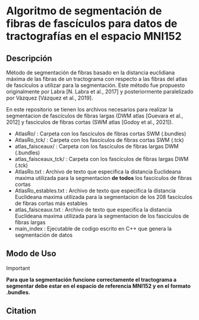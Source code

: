 # Algoritmo de segmentación de fibras de fascículos para datos de tractografías en el espacio MNI152

## Descripción

Método de segmentación de fibras basado en la distancia euclidiana máxima de las fibras de un tractograma con respecto a las fibras del atlas de fascículos a utilizar para la segmentación. Este método fue propuesto originalmente por Labra [N. Labra et al., 2017] y posteriormente paralelizado por Vázquez [Vázquez et al., 2019].

En este repositorio se tienen los archivos necesarios para realizar la segmentacion de fascículos de fibras largas (DWM atlas [Guevara et al., 2012] y fasciculos de fibras cortas (SWM atlas [Godoy et al., 2021]). 


* AtlasRo/             : Carpeta con los fascículos de fibras cortas SWM (.bundles)
* AtlasRo_tck/         : Carpeta con los fascículos de fibras cortas SWM (.tck)
* atlas_faisceaux/     : Carpeta con los fascículos de fibras largas DWM (.bundles)
* atlas_faisceaux_tck/ : Carpeta con los fascículos de fibras largas DWM (.tck)
* AtlasRo.txt          : Archivo de texto que especifica la distancia Euclideana maxima utilizada para la segmentacion **de todos** los fascículos de fibras cortas 
* AtlasRo_estables.txt : Archivo de texto que especifica la distancia Euclideana maxima utilizada para la segmentacion de los 208 fascículos de fibras cortas más estables
* atlas_faisceaux.txt  : Archivo de texto que especifica la distancia Euclideana maxima utilizada para la segmentacion de los fascículos de fibras largas
* main_index           : Ejecutable de codigo escrito en C++ que genera la segmentación de datos


## Modo de Uso

> [!IMPORTANT]  
> **Para que la segmentación funcione correctamente el tractograma a segmentar debe estar en el espacio de referencia MNI152 y en el formato .bundles.**




## Citation
